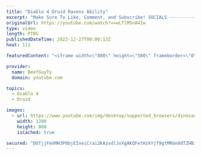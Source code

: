 ```yaml
---
title: "Diablo 4 Druid Ravens Ability"
excerpt: "Make Sure To Like, Comment, and Subscribe! SOCIALS ---------------------------------------------- Join Our ..."
originalUrl: https://youtube.com/watch?v=wLTlM5nA4Iw
type: video
length: PT8S
publishedDateTime: 2022-12-27T00:00:13Z
heat: 111

featuredContent: "<iframe width=\"800\" height=\"500\" frameborder=\"0\" src=\"https://www.youtube.com/embed/wLTlM5nA4Iw\" allow=\"accelerometer; autoplay; encrypted-media; gyroscope; picture-in-picture\" allowfullscreen></iframe>"

provider:
  name: BeefGuyTy
  domain: youtube.com

topics:
  - Diablo 4
  - Druid

images:
  - url: https://www.youtube.com/img/desktop/supported_browsers/dinosaur.png
    width: 1200
    height: 800
    isCached: true

secured: "DOTjjFmXMH3P0bjEIneiCrai2KAzvdlJvXgAKQFetHzkYjf9gtMRbn0dTZHBiVNKFES6eP0ubv+qC1B0iTDLwm0Pr5dQkfVcSlPeXvw4UhH2oooVapDNsWJIIVBsuYqbwYJP8UOv52nv+C212XPorMZ4h4GJRqxIxRTjp7EKq2nq2Js4rpDxtbyWQtp0QWSSaOA8L2MUGZaOiWgeFd+LVvgwO641xmZLFI276FJGdRlPqwSiN7XhSPy45M5yT7BDhqJvUyCZJFDlzDFrOKfSGWdJP+pBp/Ro3cCcN3bIC4yfsTQyPvqNR8sgMIN3ap0HEaI2EQ6F2fXhVeK/TqRxmgDIAQVXeEbxeUFLdXH+OsijxYFttslq8dziP5oPVoSqRPiSyUiTF4ROpriOy0fkvtQTukehK8FE7R3J8rhoolE=;B7ikxZOFIEriir4p3ubwEA=="
---
```


